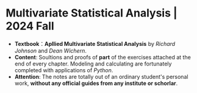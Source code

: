# Multivariate Statistical Analysis | 2024 Fall
- **Textbook**：**Apllied Multivariate Statistical Analysis** by *Richard Johnson* and *Dean Wichern*.
- **Content**: Soultions and proofs of **part** of the exercises attached at the end of every chapter. Modeling and calculating are fortunately completed with applications of *Python*.
- **Attention**: The notes are totally out of an ordinary student's personal work, **without any official guides from any institute or schorlar**.
